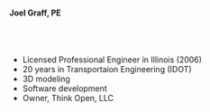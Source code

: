 #### Joel Graff, PE
<br><br>
- Licensed Professional Engineer in Illinois (2006)
- 20 years in Transportaion Engineering (IDOT) 
- 3D modeling
- Software development
- Owner, Think Open, LLC